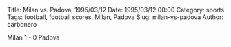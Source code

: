 Title: Milan vs. Padova, 1995/03/12
Date: 1995/03/12 00:00
Category: sports
Tags: football, football scores, Milan, Padova
Slug: milan-vs-padova
Author: carbonero


Milan 1 - 0 Padova
